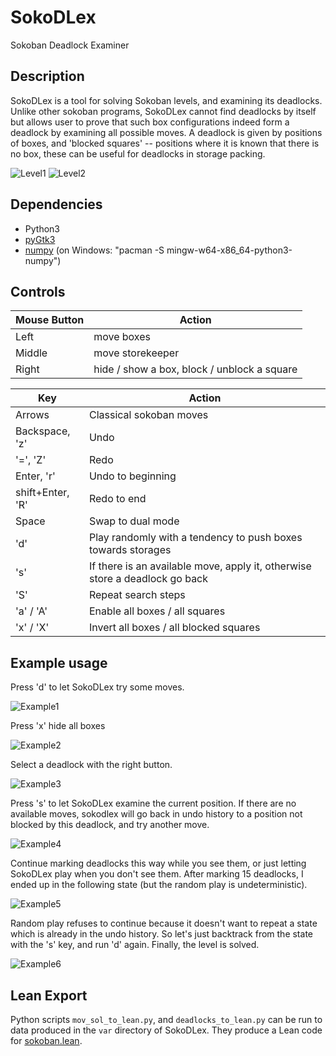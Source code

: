 # SokoDLex
Sokoban Deadlock Examiner

## Description

SokoDLex is a tool for solving Sokoban levels, and examining its deadlocks.
Unlike other sokoban programs, SokoDLex cannot find deadlocks by itself
but allows user to prove that such box configurations indeed form a deadlock
by examining all possible moves. A deadlock is given by positions of boxes,
and 'blocked squares' -- positions where it is known that there is no box, these
can be useful for deadlocks in storage packing.

![Level1](images/screenshot1.png) ![Level2](images/screenshot2.png)

## Dependencies
+ Python3
+ [pyGtk3](https://pygobject.readthedocs.io/en/latest/getting_started.html)
+ [numpy](https://pypi.org/project/numpy/) (on Windows: "pacman -S mingw-w64-x86_64-python3-numpy")

## Controls

|Mouse Button |Action  |
--- | --- 
| Left | move boxes |
| Middle | move storekeeper |
| Right | hide / show a box, block / unblock a square |

|Key |Action  |
--- | --- 
| Arrows | Classical sokoban moves |
| Backspace, 'z' | Undo |
| '=', 'Z' | Redo |
| Enter, 'r' | Undo to beginning |
| shift+Enter, 'R' | Redo to end |
| Space | Swap to dual mode |
| 'd' | Play randomly with a tendency to push boxes towards storages |
| 's' | If there is an available move, apply it, otherwise store a deadlock go back |
| 'S' | Repeat search steps |
| 'a' / 'A' | Enable all boxes / all squares |
| 'x' / 'X' | Invert all boxes / all blocked squares |

## Example usage

Press 'd' to let SokoDLex try some moves.

![Example1](images/example1.png)

Press 'x' hide all boxes

![Example2](images/example2.png)

Select a deadlock with the right button.

![Example3](images/example3.png)

Press 's' to let SokoDLex examine the current position. If there are no available moves,
sokodlex will go back in undo history to a position not blocked by this deadlock,
and try another move.

![Example4](images/example4.png)

Continue marking deadlocks this way while you see them, or just letting SokoDLex play when you don't see them. After marking 15 deadlocks, I ended up in the following state (but the random play is undeterministic).

![Example5](images/example5.png)

Random play refuses to continue because it doesn't want to repeat a state which is already in the undo history. So let's just backtrack from the state with the 's' key, and run 'd' again. Finally, the level is solved.

![Example6](images/example6.png)

## Lean Export

Python scripts `mov_sol_to_lean.py`, and `deadlocks_to_lean.py` can be run to data produced in the `var`
directory of SokoDLex. They produce a Lean code for
[sokoban.lean](https://github.com/mirefek/sokoban.lean).